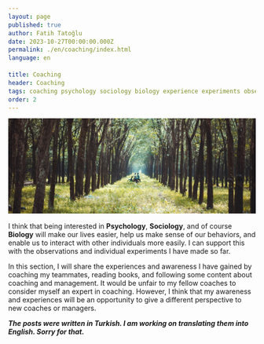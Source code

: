 ```yaml
---
layout: page
published: true
author: Fatih Tatoğlu
date: 2023-10-27T00:00:00.000Z
permalink: ./en/coaching/index.html
language: en

title: Coaching
header: Coaching
tags: coaching psychology sociology biology experience experiments observations
order: 2
---
```


![Koçluk](../../image/coaching.jpg "Min An - [Pexels](https://www.pexels.com/tr-tr/fotograf/ormanin-ortasinda-motosiklet-suren-iki-kisi-fotografi-1006116/)")

I think that being interested in **Psychology**, **Sociology**, and of course **Biology** will make our lives easier, help us make sense of our behaviors, and enable us to interact with other individuals more easily. I can support this with the observations and individual experiments I have made so far.

In this section, I will share the experiences and awareness I have gained by coaching my teammates, reading books, and following some content about coaching and management. It would be unfair to my fellow coaches to consider myself an expert in coaching. However, I think that my awareness and experiences will be an opportunity to give a different perspective to new coaches or managers.

***The posts were written in Turkish. I am working on translating them into English. Sorry for that.***
